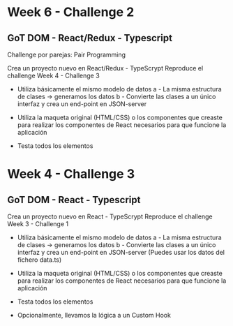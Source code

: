 # Week 6 - Challenge 2

## GoT DOM - React/Redux - Typescript

Challenge por parejas: Pair Programming

Crea un proyecto nuevo en React/Redux - TypeScrypt
Reproduce el challenge Week 4 - Challenge 3

- Utiliza básicamente el mismo modelo de datos
  a - La misma estructura de clases -> generamos los datos
  b - Convierte las clases a un único interfaz y crea un end-point en JSON-server

- Utiliza la maqueta original (HTML/CSS) o los componentes que creaste
  para realizar los componentes de React necesarios para que funcione la aplicación

- Testa todos los elementos

# Week 4 - Challenge 3

## GoT DOM - React - Typescript

Crea un proyecto nuevo en React - TypeScrypt
Reproduce el challenge Week 3 - Challenge 1

- Utiliza básicamente el mismo modelo de datos
  a - La misma estructura de clases -> generamos los datos
  b - Convierte las clases a un único interfaz y crea un end-point en JSON-server
  (Puedes usar los datos del fichero data.ts)

- Utiliza la maqueta original (HTML/CSS) o los componentes que creaste
  para realizar los componentes de React necesarios para que funcione la aplicación

- Testa todos los elementos

- Opcionalmente, llevamos la lógica a un Custom Hook
